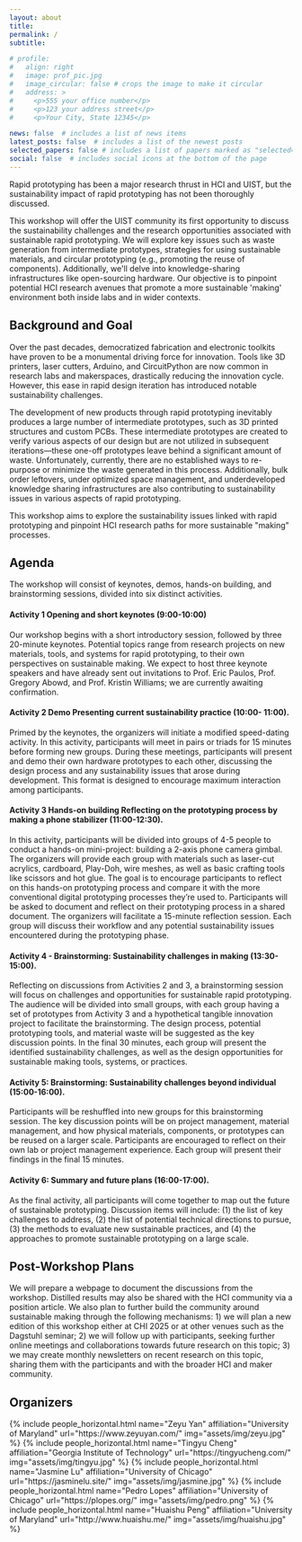 ```yaml
---
layout: about
title: 
permalink: /
subtitle:

# profile:
#   align: right
#   image: prof_pic.jpg
#   image_circular: false # crops the image to make it circular
#   address: >
#     <p>555 your office number</p>
#     <p>123 your address street</p>
#     <p>Your City, State 12345</p>

news: false  # includes a list of news items
latest_posts: false  # includes a list of the newest posts
selected_papers: false # includes a list of papers marked as "selected={true}"
social: false  # includes social icons at the bottom of the page
---
```





Rapid prototyping has been a major research thrust in HCI and UIST, but the sustainability impact of rapid prototyping has not been thoroughly discussed.

This workshop will offer the UIST community its first opportunity to discuss the sustainability challenges and the research opportunities associated with sustainable rapid prototyping. We will explore key issues such as waste generation from intermediate prototypes, strategies for using sustainable materials, and circular prototyping (e.g., promoting the reuse of components). Additionally, we'll delve into knowledge-sharing infrastructures like open-sourcing hardware. Our objective is to pinpoint potential HCI research avenues that promote a more sustainable 'making' environment both inside labs and in wider contexts.


## Background and Goal
Over the past decades, democratized fabrication and electronic toolkits have proven to be a monumental driving force for innovation. Tools like 3D printers, laser cutters, Arduino, and CircuitPython are now common in research labs and makerspaces, drastically reducing the innovation cycle. However, this ease in rapid design iteration has introduced notable sustainability challenges.

The development of new products through rapid prototyping inevitably produces a large number of intermediate prototypes, such as 3D printed structures and custom PCBs. These intermediate prototypes are created to verify various aspects of our design but are not utilized in subsequent iterations—these one-off prototypes leave behind a significant amount of waste. Unfortunately, currently, there are no established ways to re-purpose or minimize the waste generated in this process. Additionally, bulk order leftovers, under optimized space management, and underdeveloped knowledge sharing infrastructures are also contributing to sustainability issues in various aspects of rapid prototyping.

This workshop aims to explore the sustainability issues linked with rapid prototyping and pinpoint HCI research paths for more sustainable "making" processes.

## Agenda
The workshop will consist of keynotes, demos, hands-on building, and brainstorming sessions, divided into six distinct activities.

#### Activity 1 Opening and short keynotes (9:00-10:00)
Our workshop begins with a short introductory session, followed by three 20-minute keynotes. Potential topics range from research projects on new materials, tools, and systems for rapid prototyping, to their own perspectives on sustainable making. We expect to host three keynote speakers and have already sent out invitations to Prof. Eric Paulos, Prof. Gregory Abowd, and Prof. Kristin Williams; we are currently awaiting confirmation.

#### Activity 2 Demo Presenting current sustainability practice (10:00- 11:00). 

Primed by the keynotes, the organizers will initiate a modified speed-dating activity. In this activity, participants will meet in pairs or triads for 15 minutes before forming new groups. During these meetings, participants will present and demo their own hardware prototypes to each other, discussing the design process and any sustainability issues that arose during development. This format is designed to encourage maximum interaction among participants.

#### Activity 3 Hands-on building Reflecting on the prototyping process by making a phone stabilizer (11:00-12:30). 

In this activity, participants will be divided into groups of 4-5 people to conduct a hands-on mini-project: building a 2-axis phone camera gimbal. The organizers will provide each group with materials such as laser-cut acrylics, cardboard, Play-Doh, wire meshes, as well as basic crafting tools like scissors and hot glue. The goal is to encourage participants to reflect on this hands-on prototyping process and compare it with the more conventional digital prototyping processes they’re used to. Participants will be asked to document and reflect on their prototyping process in a shared document. The organizers will facilitate a 15-minute reflection session. Each group will discuss their workflow and any potential sustainability issues encountered during the prototyping phase.


#### Activity 4 - Brainstorming: Sustainability challenges in making (13:30-15:00). 

Reflecting on discussions from Activities 2 and 3, a brainstorming session will focus on challenges and opportunities for sustainable rapid prototyping. The audience will be divided into small groups, with each group having a set of prototypes from Activity 3 and a hypothetical tangible innovation project to facilitate the brainstorming. The design process, potential prototyping tools, and material waste will be suggested as the key discussion points. In the final 30 minutes, each group will present the identified sustainability challenges, as well as the design opportunities for sustainable making tools, systems, or practices.

#### Activity 5: Brainstorming: Sustainability challenges beyond individual (15:00-16:00). 

Participants will be reshuffled into new groups for this brainstorming session. The key discussion points will be on
project management, material management, and how physical materials, components, or prototypes can be reused on a larger scale. Participants are encouraged to reflect on their own lab or project management experience. Each group will present their findings in the final 15 minutes.

#### Activity 6: Summary and future plans (16:00-17:00). 

As the final activity, all participants will come together to map out the future of sustainable prototyping. Discussion items will include: (1) the list of key challenges to address, (2) the list of potential technical directions to pursue, (3) the methods to evaluate new sustainable
practices, and (4) the approaches to promote sustainable prototyping on a large scale.

## Post-Workshop Plans
We will prepare a webpage to document the discussions from the workshop. Distilled results may also be shared with the HCI community via a position article. We also plan to further build the community around sustainable making through the following mechanisms: 1) we will plan a new edition of this workshop either at CHI 2025 or at other venues such as the Dagstuhl seminar; 2) we will follow up with participants, seeking further online meetings and collaborations towards future research on this topic; 3) we may create monthly newsletters on recent research on this topic, sharing
them with the participants and with the broader HCI and maker community.

## Organizers
<div class="row row-cols-2 projects pt-3 pb-3">
  {% include people_horizontal.html name="Zeyu Yan" affiliation="University of Maryland" url="https://www.zeyuyan.com/" img="assets/img/zeyu.jpg" %}
  {% include people_horizontal.html name="Tingyu Cheng" affiliation="Georgia Institute of Technology" url="https://tingyucheng.com/" img="assets/img/tingyu.jpg" %}
  {% include people_horizontal.html name="Jasmine Lu" affiliation="University of Chicago" url="https://jasminelu.site/" img="assets/img/jasmine.jpg" %}
  {% include people_horizontal.html name="Pedro Lopes" affiliation="University of Chicago" url="https://plopes.org/" img="assets/img/pedro.png" %}
  {% include people_horizontal.html name="Huaishu Peng" affiliation="University of Maryland" url="http://www.huaishu.me/" img="assets/img/huaishu.jpg" %}
</div>

<!-- 
Put your address / P.O. box / other info right below your picture. You can also disable any of these elements by editing `profile` property of the YAML header of your `_pages/about.md`. Edit `_bibliography/papers.bib` and Jekyll will render your [publications page](/al-folio/publications/) automatically.

Link to your social media connections, too. This theme is set up to use [Font Awesome icons](http://fortawesome.github.io/Font-Awesome/) and [Academicons](https://jpswalsh.github.io/academicons/), like the ones below. Add your Facebook, Twitter, LinkedIn, Google Scholar, or just disable all of them.
 -->